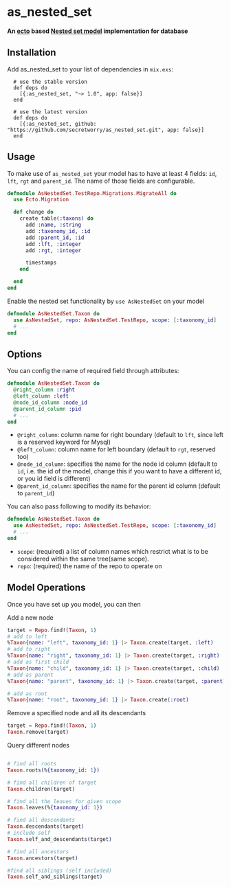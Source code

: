 # as_nested_set

**An [ecto](https://github.com/elixir-lang/ecto) based [Nested set model](https://en.wikipedia.org/wiki/Nested_set_model) implementation for database**

## Installation

Add as_nested_set to your list of dependencies in `mix.exs`:

      # use the stable version
      def deps do
        [{:as_nested_set, "~> 1.0", app: false}]
      end

      # use the latest version
      def deps do
        [{:as_nested_set, github: "https://github.com/secretworry/as_nested_set.git", app: false}]
      end

## Usage

To make use of `as_nested_set` your model has to have at least 4 fields: `id`, `lft`, `rgt` and `parent_id`. The name of those fields are configurable.

```elixir
defmodule AsNestedSet.TestRepo.Migrations.MigrateAll do
  use Ecto.Migration

  def change do
    create table(:taxons) do
      add :name, :string
      add :taxonomy_id, :id
      add :parent_id, :id
      add :lft, :integer
      add :rgt, :integer

      timestamps
    end

  end
end
```

Enable the nested set functionality by `use AsNestedSet` on your model

```elixir
defmodule AsNestedSet.Taxon do
  use AsNestedSet, repo: AsNestedSet.TestRepo, scope: [:taxonomy_id]
  # ...
end
```

## Options

You can config the name of required field through attributes:

```elixir
defmodule AsNestedSet.Taxon do
  @right_column :right
  @left_column :left
  @node_id_column :node_id
  @parent_id_column :pid
  # ...
end
```

  * `@right_column`: column name for right boundary (default to `lft`, since left is a reserved keyword for Mysql)
  * `@left_column`: column name for left boundary (default to `rgt`, reserved too)
  * `@node_id_column`:  specifies the name for the node id column (default to `id`, i.e. the id of the model, change this if you want to have a different id, or you id field is different)
  * `@parent_id_column`: specifies the name for the parent id column (default to `parent_id`)

You can also pass following to modify its behavior:

```elixir
defmodule AsNestedSet.Taxon do
  use AsNestedSet, repo: AsNestedSet.TestRepo, scope: [:taxonomy_id]
  # ...
end
```

  * `scope`: (required) a list of column names which restrict what is to be considered within the same tree(same scope).
  * `repo`: (required) the name of the repo to operate on

## Model Operations

Once you have set up you model, you can then

Add a new node

```elixir
target = Repo.find!(Taxon, 1)
# add to left
%Taxon{name: "left", taxonomy_id: 1} |> Taxon.create(target, :left)
# add to right
%Taxon{name: "right", taxonomy_id: 1} |> Taxon.create(target, :right)
# add as first child
%Taxon{name: "child", taxonomy_id: 1} |> Taxon.create(target, :child)
# add as parent
%Taxon{name: "parent", taxonomy_id: 1} |> Taxon.create(target, :parent)

# add as root
%Taxon{name: "root", taxonomy_id: 1} |> Taxon.create(:root)
```

Remove a specified node and all its descendants

```elixir
target = Repo.find!(Taxon, 1)
Taxon.remove(target)
```

Query different nodes

```elixir

# find all roots
Taxon.roots(%{taxonomy_id: 1})

# find all children of target
Taxon.children(target)

# find all the leaves for given scope
Taxon.leaves(%{taxonomy_id: 1})

# find all descendants
Taxon.descendants(target)
# include self
Taxon.self_and_descendants(target)

# find all ancestors
Taxon.ancestors(target)

#find all siblings (self included)
Taxon.self_and_siblings(target)

```
